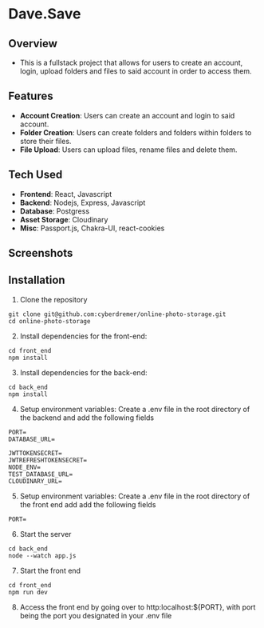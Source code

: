# Dave.Save

## Overview

- This is a fullstack project that allows for users to create an account, login, upload folders and files to said account in order to access them.

## Features

- __Account Creation__: Users can create an account and login to said account.
- __Folder Creation__: Users can create folders and folders within folders to store their files.
- __File Upload__: Users can upload files, rename files and delete them.

## Tech Used

- __Frontend__: React, Javascript
- __Backend__: Nodejs, Express, Javascript
- __Database__: Postgress
- __Asset Storage__: Cloudinary
- __Misc__: Passport.js, Chakra-UI, react-cookies

## Screenshots

## Installation

1. Clone the repository

```
git clone git@github.com:cyberdremer/online-photo-storage.git
cd online-photo-storage

```

2. Install dependencies for the front-end:

```
cd front_end
npm install
```

3. Install dependencies for the back-end:

```
cd back_end
npm install
```

4. Setup environment variables: Create a .env file in the root directory of the backend and add the following fields

```
PORT=
DATABASE_URL=

JWTTOKENSECRET=
JWTREFRESHTOKENSECRET=
NODE_ENV=
TEST_DATABASE_URL=
CLOUDINARY_URL=
```

5. Setup environment variables: Create a .env file in the root directory of the front end add add the following fields

`PORT=`

6. Start the server

```
cd back_end
node --watch app.js
```

7. Start the front end

```
cd front_end
npm run dev

```

8. Access the front end by going over to http:localhost:${PORT}, with port being the port you designated in your .env file
